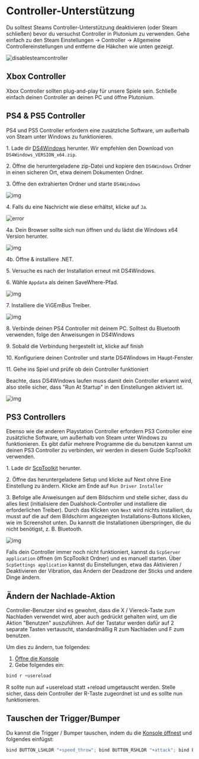 # Controller-Unterstützung

<Alert variant="warning">

Du solltest Steams Controller-Unterstützung deaktivieren (oder Steam schließen) bevor du versuchst Controller in Plutonium zu verwenden.
Gehe einfach zu den Steam Einstellungen -> Controller -> Allgemeine Controllereinstellungen und entferne die Häkchen wie unten gezeigt.

![disablesteamcontroller](/images/docs/controllers/U1bs5Z9.png)

</Alert>

## Xbox Controller

Xbox Controller sollten plug-and-play für unsere Spiele sein. Schließe einfach deinen Controller an deinen PC und öffne Plutonium.

## PS4 & PS5 Controller

PS4 und PS5 Controller erfordern eine zusätzliche Software, um außerhalb von Steam unter Windows zu funktionieren.

1\. Lade dir [DS4Windows](https://github.com/Ryochan7/DS4Windows/releases/latest) herunter. Wir empfehlen den Download von `DS4Windows_VERSION_x64.zip`.

2\. Öffne die heruntergeladene zip-Datei und kopiere den `DS4Windows` Ordner in einen sicheren Ort, etwa deinem Dokumenten Ordner.

3\. Öffne den extrahierten Ordner und starte `DS4Windows`

![img](/images/docs/controllers/sxik1Bs.png)

4\. Falls du eine Nachricht wie diese erhältst, klicke auf `Ja`.

![error](/images/docs/controllers/BEqRTW4.png)

4a\. Dein Browser sollte sich nun öffnen und du lädst die Windows x64 Version herunter.

![img](/images/docs/controllers/s2FRt73.png)

4b\. Öffne & installiere .NET.

5\. Versuche es nach der Installation erneut mit DS4Windows.

6\. Wähle `Appdata` als deinen SaveWhere-Pfad.

![img](/images/docs/controllers/3EJ1wzA.png)

7\. Installiere die ViGEmBus Treiber.

![img](/images/docs/controllers/RHrY0Wu.png)

8\. Verbinde deinen PS4 Controller mit deinem PC. Solltest du Bluetooth verwenden, folge den Anweisungen in DS4Windows

9\. Sobald die Verbindung hergestellt ist, klicke auf finish

10\. Konfiguriere deinen Controller und starte DS4Windows im Haupt-Fenster

11\. Gehe ins Spiel und prüfe ob dein Controller funktioniert

Beachte, dass DS4Windows laufen muss damit dein Controller erkannt wird, also stelle sicher, dass "Run At Startup" in den Einstellungen aktiviert ist.

![img](/images/docs/controllers/ps4-final.png)

## PS3 Controllers

Ebenso wie die anderen Playstation Controller erfordern PS3 Controller eine zusätzliche Software, um außerhalb von Steam unter Windows zu funktionieren.
Es gibt dafür mehrere Programme die du benutzen kannst um deinen PS3 Controller zu verbinden, wir werden in diesem Guide ScpToolkit verwenden.

1\. Lade dir [ScpToolkit](https://github.com/nefarius/ScpToolkit/releases/download/v1.7.277.16103-BETA/ScpToolkit_Setup.exe) herunter.

2\. Öffne das heruntergeladene Setup und klicke auf Next ohne Eine Einstellung zu ändern. Klicke am Ende auf `Run Driver Installer`

3\. Befolge alle Anweisungen auf dem Bildschirm und stelle sicher, dass du alles liest (initialisiere den Dualshock-Controller und installiere die erforderlichen Treiber). Durch das Klicken von `Next` wird nichts installiert, du musst auf die auf dem Bildschirm angezeigten Installations-Buttons klicken, wie im Screenshot unten. Du kannstt die Installationen überspringen, die du nicht benötigst, z. B. Bluetooth.

![img](/images/docs/controllers/ps3-1.png)

Falls dein Controller immer noch nicht funktioniert, kannst du `ScpServer application` öffnen (im ScpToolkit Ordner) und es manuell starten. 
Über `ScpSettings application` kannst du Einstellungen, etwa das Aktivieren / Deaktivieren der Vibration, das Ändern der Deadzone der Sticks und andere Dinge ändern.


## Ändern der Nachlade-Aktion

Controller-Benutzer sind es gewohnt, dass die X / Viereck-Taste zum Nachladen verwendet wird, aber auch gedrückt gehalten wird, um die Aktion "Benutzen" auszuführen.
Auf der Tastatur werden dafür auf 2 separate Tasten vertauscht, standardmäßig R zum Nachladen und F zum benutzen.

Um dies zu ändern, tue folgendes:

1. [Öffne die Konsole](/docs/opening-console)
2. Gebe folgendes ein:
```cs
bind r +usereload
```
R sollte nun auf +usereload statt +reload umgetauscht werden. Stelle sicher, dass dein Controller der R-Taste zugeordnet ist und es sollte nun funktionieren.

## Tauschen der Trigger/Bumper

Du kannst die Trigger / Bumper tauschen, indem du die [Konsole öffnest](/docs/opening-console) und folgendes einfügst:

```cs
bind BUTTON_LSHLDR "+speed_throw"; bind BUTTON_RSHLDR "+attack"; bind BUTTON_LTRIG "+smoke"; bind BUTTON_RTRIG "+frag"
```
